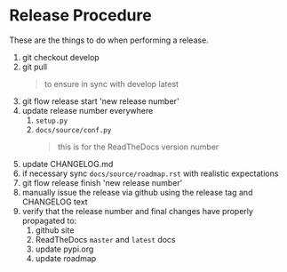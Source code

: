 # Release Procedure

These are the things to do when performing a release.

1. git checkout develop
1. git pull 
    > to ensure in sync with develop latest
1. git flow release start 'new release number'
1. update release number everywhere
    1. `setup.py`
    1. `docs/source/conf.py`
        > this is for the ReadTheDocs version number
1. update CHANGELOG.md
1. if necessary sync `docs/source/roadmap.rst` with realistic expectations
1. git flow release finish 'new release number'
1. manually issue the release via github using the release tag and CHANGELOG text
1. verify that the release number and final changes have properly propagated to:
    1. github site
    1. ReadTheDocs `master` and `latest` docs
    1. update pypi.org
    1. update roadmap
